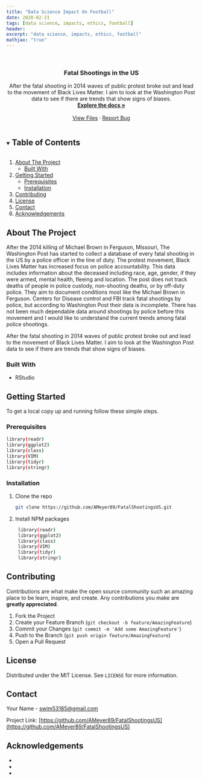 ```yaml
---  
title: "Data Science Impact On Football"
date: 2020-02-21  
tags: [data science, impacts, ethics, football]
header:
excerpt: "data science, impacts, ethics, football"
mathjax: "true"
---
```


<!--
*** Thanks for checking out the Best-README-Template. If you have a suggestion
*** that would make this better, please fork the repo and create a pull request
*** or simply open an issue with the tag "enhancement".
*** Thanks again! Now go create something AMAZING! :D
***
***
***
*** To avoid retyping too much info. Do a search and replace for the following:
*** AMeyer89, FatalShootingsUS, swim53185@gmail.com, Fatal Shootings in the US
-->



<!-- PROJECT LOGO -->
<br />
<p align="center">
  <a href="https://github.com/AMeyer89/FatalShootingsUS">
  </a>

  <h3 align="center">Fatal Shootings in the US </h3>

  <p align="center">
After the fatal shooting in 2014 waves of public protest broke out and lead to the movement of Black Lives Matter. I aim to look at the Washington Post data to see if there are trends that show signs of biases.
    <br />
    <a href="https://github.com/AMeyer89/FatalShootingsUS"><strong>Explore the docs »</strong></a>
    <br />
    <br />
    <a href="https://github.com/AMeyer89/FatalShootingsUS">View Files</a>
    ·
    <a href="https://github.com/AMeyer89/FatalShootingsUS/issues">Report Bug</a>
  </p>
</p>



<!-- TABLE OF CONTENTS -->
<details open="open">
  <summary><h2 style="display: inline-block">Table of Contents</h2></summary>
  <ol>
    <li>
      <a href="#about-the-project">About The Project</a>
      <ul>
        <li><a href="#built-with">Built With</a></li>
      </ul>
    </li>
    <li>
      <a href="#getting-started">Getting Started</a>
      <ul>
        <li><a href="#prerequisites">Prerequisites</a></li>
        <li><a href="#installation">Installation</a></li>
      </ul>
    </li>
    <li><a href="#contributing">Contributing</a></li>
    <li><a href="#license">License</a></li>
    <li><a href="#contact">Contact</a></li>
    <li><a href="#acknowledgements">Acknowledgements</a></li>
  </ol>
</details>



<!-- ABOUT THE PROJECT -->
## About The Project

After the 2014 killing of Michael Brown in Ferguson, Missouri, The Washington Post has started to collect a database of every fatal shooting in the US by a police officer in the line of duty. The protest movement, Black Lives Matter has increased focus on police accountability. This data includes information about the deceased including race, age, gender, if they were armed, mental health, fleeing and location. The post does not track deaths of people in police custody, non-shooting deaths, or by off-duty police. They aim to document conditions most like the Michael Brown in Ferguson. Centers for Disease control and FBI track fatal shootings by police, but according to Washington Post their data is incomplete. There has not been much dependable data around shootings by police before this movement and I would like to understand the current trends among fatal police shootings.  

After the fatal shooting in 2014 waves of public protest broke out and lead to the movement of Black Lives Matter. I aim to look at the Washington Post data to see if there are trends that show signs of biases.


### Built With

* RStudio



<!-- GETTING STARTED -->
## Getting Started

To get a local copy up and running follow these simple steps.

### Prerequisites
  ```sh
  library(readr)
library(ggplot2)
library(class)
library(VIM)
library(tidyr)
library(stringr)
  ```

### Installation

1. Clone the repo
   ```sh
   git clone https://github.com/AMeyer89/FatalShootingsUS.git
   ```
2. Install NPM packages
   ```sh
	library(readr)
	library(ggplot2)
	library(class)
	library(VIM)
	library(tidyr)
	library(stringr)
   ```


<!-- CONTRIBUTING -->
## Contributing

Contributions are what make the open source community such an amazing place to be learn, inspire, and create. Any contributions you make are **greatly appreciated**.

1. Fork the Project
2. Create your Feature Branch (`git checkout -b feature/AmazingFeature`)
3. Commit your Changes (`git commit -m 'Add some AmazingFeature'`)
4. Push to the Branch (`git push origin feature/AmazingFeature`)
5. Open a Pull Request



<!-- LICENSE -->
## License

Distributed under the MIT License. See `LICENSE` for more information.



<!-- CONTACT -->
## Contact

Your Name - swim53185@gmail.com

Project Link: [https://github.com/AMeyer89/FatalShootingsUS](https://github.com/AMeyer89/FatalShootingsUS)



<!-- ACKNOWLEDGEMENTS -->
## Acknowledgements

* []()
* []()
* []()





<!-- MARKDOWN LINKS & IMAGES -->
<!-- https://www.markdownguide.org/basic-syntax/#reference-style-links -->
[contributors-shield]: https://img.shields.io/github/contributors/AMeyer89/repo.svg?style=for-the-badge
[contributors-url]: https://github.com/AMeyer89/repo/graphs/contributors
[forks-shield]: https://img.shields.io/github/forks/AMeyer89/repo.svg?style=for-the-badge
[forks-url]: https://github.com/AMeyer89/repo/network/members
[stars-shield]: https://img.shields.io/github/stars/AMeyer89/repo.svg?style=for-the-badge
[stars-url]: https://github.com/AMeyer89/repo/stargazers
[issues-shield]: https://img.shields.io/github/issues/AMeyer89/repo.svg?style=for-the-badge
[issues-url]: https://github.com/AMeyer89/repo/issues
[license-shield]: https://img.shields.io/github/license/AMeyer89/repo.svg?style=for-the-badge
[license-url]: https://github.com/AMeyer89/repo/blob/master/LICENSE.txt
[linkedin-shield]: https://img.shields.io/badge/-LinkedIn-black.svg?style=for-the-badge&logo=linkedin&colorB=555
[linkedin-url]: https://linkedin.com/in/AMeyer89
